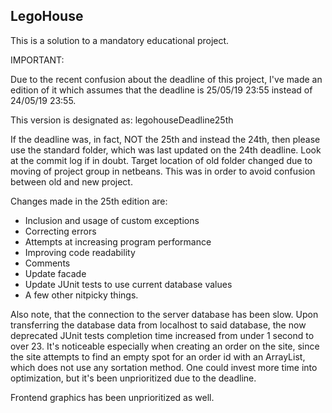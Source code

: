## LegoHouse

This is a solution to a mandatory educational project. 

IMPORTANT:

Due to the recent confusion about the deadline of this project, I've made an edition of it which assumes that the deadline is 25/05/19 23:55 instead of 24/05/19 23:55.

This version is designated as: legohouseDeadline25th

If the deadline was, in fact, NOT the 25th and instead the 24th, then please use the standard folder, which was last updated on the 24th deadline. Look at the commit log if in doubt. Target location of old folder changed due to moving of project group in netbeans. This was in order to avoid confusion between old and new project.


Changes made in the 25th edition are:

* Inclusion and usage of custom exceptions
* Correcting errors
* Attempts at increasing program performance
* Improving code readability
* Comments
* Update facade
* Update JUnit tests to use current database values
* A few other nitpicky things.

Also note, that the connection to the server database has been slow. Upon transferring the database data from localhost to said database, the now deprecated JUnit tests completion time increased from under 1 second to over 23. It's noticeable especially when creating an order on the site, since the site attempts to find an empty spot for an order id with an ArrayList, which does not use any sortation method. One could invest more time into optimization, but it's been unprioritized due to the deadline.

Frontend graphics has been unprioritized as well. 




